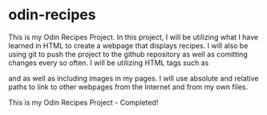 # odin-recipes
This is my Odin Recipes Project.
In this project, I will be utilizing what I have learned in HTML to create a webpage that displays recipes. I will also be using git to push the project to the github repository as well as comitting changes every so often. 
I will be utilizing HTML tags such as <p> and <a> as well as including images in my pages. I will use absolute and relative paths to link to other webpages from the Internet and from my own files. 

This is my Odin Recipes Project - Completed!
